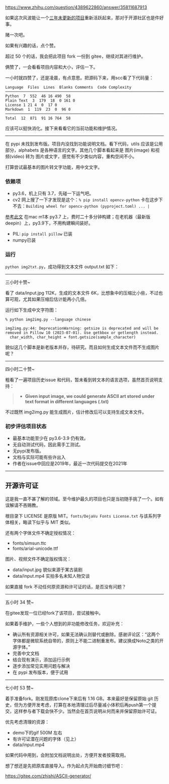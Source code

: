 https://www.zhihu.com/question/4389622860/answer/35811687913

如果这次风波能让一个[三年未更新的项目](https://github.com/vietnh1009/ASCII-generator)重新活跃起来，那对于开源社区也是件好事。

赌一次吧。

如果有兴趣的话，点个赞。

超过 50 个的话，我会把此项目 fork 一份到 gitee，继续对其进行维护。

俩赞了，一会看看项目内容和大小，评估一下。

一小时就四赞了，还是凌晨，有点意思。把源码下来，用scc看了下代码量：

```
Language  Files  Lines  Blanks Comments  Code Complexity
───────────────────────────────────────────────────────────────────────────────
Python  7  552  46 16 490  58
Plain Text  3  179  18  0 161 0
License 1 21 4  0  17 0
Markdown  1  119  23  0  96 0
───────────────────────────────────────────────────────────────────────────────
Total  12  871  91 16 764  58
```

应该可以挺快消化。接下来看看它的当前功能和维护情况。

----

在 pypi 未找到发布版。项目内没找到功能说明文档。看下代码，utils 应该是公用部分，alphabets 是各种语言的文字。其他几个脚本看起来是 图片(image) 和视频(video) 转为 图片或文字，感觉有不少类似内容，重构空间不小。

打算尝试最基本的图片转文字功能，用中文文字。

### 依赖项

- py3.6，机上只有 3.7，先碰一下运气吧。
- cv2 网上搜了一下才发现是这个：`% pip install opencv-python`
卡在这步下不去：`Building wheel for opencv-python (pyproject.toml) ... |`

[参考此文](https://blog.csdn.net/qq_62940532/article/details/130104287) 
在mac m1本 py3.7 上，费时二十多分钟构建；在老机器（最新版deepin）上，py3.9下，不用构建瞬间装好。

- PIL: `pip install pillow` 已装
- numpy已装

### 运行

`python img2txt.py`，成功得到文本文件 output.txt 如下：

----

三小时十赞~

看了 data/input.jpg 112K，生成的文本文件 6K，比想象中的压缩比小些，不过也算可观，尤其如果压缩后估计能再小几倍。

运行如下生成中文字符图：

```
% python img2img.py --language chinese

img2img.py:44: DeprecationWarning: getsize is deprecated and will be removed in Pillow 10 (2023-07-01). Use getbbox or getlength instead.
  char_width, char_height = font.getsize(sample_character)
```

貌似这几个脚本是新老版本并存，待研究。而且如何生成文本文件而不生成图片呢？

----

四小时二十赞~

粗看了一遍项目历史issue 和代码，暂未看到转文本的语言选项，虽然首页说明支持：

> * **Given input image, we could generate ASCII art stored under text format in different languages (.txt)**

不过既然 img2img.py 能生成图片，估计修改后可以支持生成文本文件。

### 初步评估项目状态

- 最基本功能至少在 py3.6-3.9 仍有效。
- 无自动测试代码，因此需手工测试。
- 无pypi发布版。
- 文档与实际可能有些许出入
- 作者在issue中回应是2019年，最近一次代码提交在2021年

----

## 开源许可证

这是我一直不甚了解的领域。至今维护最久的项目也只是当初随手挑了一个。如有误解请不吝赐教。

根目录下 LICENSE 是原版 MIT。`fonts/DejaVu Fonts License.txt` 与该系列字体相关，略读下似乎与 MIT 类似。

还有两个字体文件不确定授权情况：

- fonts/simsun.ttc
- fonts/arial-unicode.ttf

图片、视频文件不确定版权情况：

- data/input.jpg 貌似来源于某古装剧
- data/input.mp4 实拍多名未知人物交谈

如果直接 fork 不动任何原资源和许可证的话，是否没有问题？

----
五小时 34 赞~

在gitee发现一位已经fork了该项目，尝试接触中。

如果着手维护，一些个人想到的非功能修改任务，欢迎补充：

- 确认所有资源相关许可，如果无法确认则替代或删除。感谢评论区：“这两个字体都是微软系统自带的，原则上不能二进制重发布。建议换成Noto之类的开源字体。”
- 完善中文文档
- 结合现有演示，添加运行示例
- 逐步添加常见实用问题与解决
- 在 pypi 发布版本，便于试用

----

七小时 53 赞~

着手准备fork。刚发现原库clone下来后有 1.16 GB。本来最好是保留原始 git 历史，但为方便开发考虑，打算在本地清理过后尽量减小体积后再push第一个提交，这样参与者下载会快不少。当然会在首页说明从何而来并保留原始许可证。

优先考虑清理的资源：

- demo下的gif 500M 左右
- 有许可证潜在问题的字体（见上）
- data/input.mp4

如果代码中用到，会附加文档说明出处，方便开发者按需取用。

想了想还是先把原库直接导入。作为起点先开始商讨细节吧：

https://gitee.com/zhishi/ASCII-generator/
